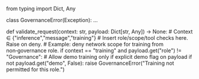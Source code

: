 from typing import Dict, Any

class GovernanceError(Exception): ...

def validate_request(context: str, payload: Dict[str, Any]) -> None:
    # Context ∈ {"inference","message","training"}
    # Insert role/scope/tool checks here. Raise on deny.
    # Example: deny network scope for training from non‑governance role.
    if context == "training" and payload.get("role") != "Governance":
        # Allow demo training only if explicit demo flag on payload
        if not payload.get("demo", False):
            raise GovernanceError("Training not permitted for this role.")